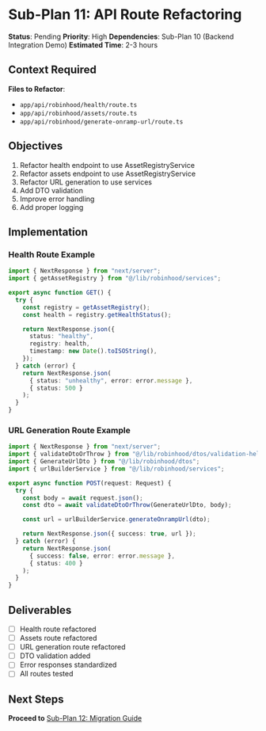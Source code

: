 # Sub-Plan 11: API Route Refactoring

**Status**: Pending
**Priority**: High
**Dependencies**: Sub-Plan 10 (Backend Integration Demo)
**Estimated Time**: 2-3 hours

## Context Required

**Files to Refactor**:

- `app/api/robinhood/health/route.ts`
- `app/api/robinhood/assets/route.ts`
- `app/api/robinhood/generate-onramp-url/route.ts`

## Objectives

1. Refactor health endpoint to use AssetRegistryService
2. Refactor assets endpoint to use AssetRegistryService
3. Refactor URL generation to use services
4. Add DTO validation
5. Improve error handling
6. Add proper logging

## Implementation

### Health Route Example

```typescript
import { NextResponse } from "next/server";
import { getAssetRegistry } from "@/lib/robinhood/services";

export async function GET() {
  try {
    const registry = getAssetRegistry();
    const health = registry.getHealthStatus();

    return NextResponse.json({
      status: "healthy",
      registry: health,
      timestamp: new Date().toISOString(),
    });
  } catch (error) {
    return NextResponse.json(
      { status: "unhealthy", error: error.message },
      { status: 500 }
    );
  }
}
```

### URL Generation Route Example

```typescript
import { NextResponse } from "next/server";
import { validateDtoOrThrow } from "@/lib/robinhood/dtos/validation-helper";
import { GenerateUrlDto } from "@/lib/robinhood/dtos";
import { urlBuilderService } from "@/lib/robinhood/services";

export async function POST(request: Request) {
  try {
    const body = await request.json();
    const dto = await validateDtoOrThrow(GenerateUrlDto, body);

    const url = urlBuilderService.generateOnrampUrl(dto);

    return NextResponse.json({ success: true, url });
  } catch (error) {
    return NextResponse.json(
      { success: false, error: error.message },
      { status: 400 }
    );
  }
}
```

## Deliverables

- [ ] Health route refactored
- [ ] Assets route refactored
- [ ] URL generation route refactored
- [ ] DTO validation added
- [ ] Error responses standardized
- [ ] All routes tested

## Next Steps

**Proceed to** [Sub-Plan 12: Migration Guide](./sub-plan-12-migration-guide.md)

